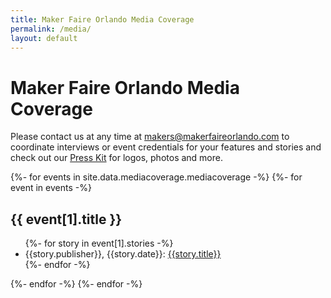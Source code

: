 ```yaml
---
title: Maker Faire Orlando Media Coverage
permalink: /media/
layout: default
---
```


# Maker Faire Orlando Media Coverage
Please contact us at any time at [makers@makerfaireorlando.com](mailto:makers@makerfaireorlando.com) to coordinate interviews or event credentials for your features and stories and check out our [Press Kit](/press-kit) for logos, photos and more.

<div>
{%- for events in site.data.mediacoverage.mediacoverage -%}
  {%- for event in events -%}
    <h2>{{ event[1].title }}</h2>
    <ul>
    {%- for story in event[1].stories -%}
      <li> {{story.publisher}}, {{story.date}}: <a href="{{story.url}}">{{story.title}}</a></li>
    {%- endfor -%}
    </ul>
  {%- endfor -%}
{%- endfor -%}
</div>
